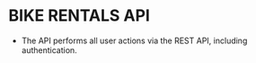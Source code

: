 # BIKE RENTALS API

- The API performs all user actions via the REST API, including authentication.

